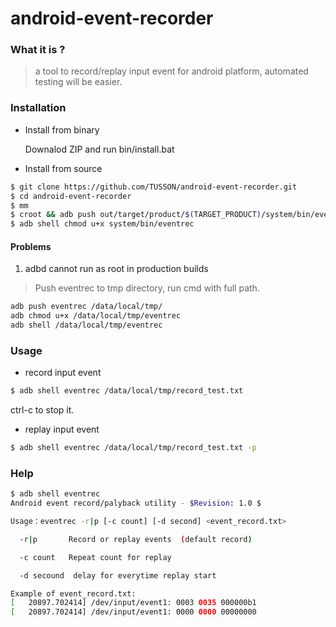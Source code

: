 # android-event-recorder
### What it is ?
> a tool to record/replay input event for android platform, automated testing will be easier.

### Installation
* Install from binary

	Downalod ZIP and run bin/install.bat

* Install from source
```bash
$ git clone https://github.com/TUSSON/android-event-recorder.git
$ cd android-event-recorder
$ mm
$ croot && adb push out/target/product/$(TARGET_PRODUCT)/system/bin/eventrec system/bin/
$ adb shell chmod u+x system/bin/eventrec
```

#### Problems

1. adbd cannot run as root in production builds

> Push eventrec to tmp directory, run cmd with full path.
```bash
adb push eventrec /data/local/tmp/
adb chmod u+x /data/local/tmp/eventrec
adb shell /data/local/tmp/eventrec
```

### Usage
* record input event
```bash
$ adb shell eventrec /data/local/tmp/record_test.txt
```
ctrl-c to stop it.

* replay input event
```bash
$ adb shell eventrec /data/local/tmp/record_test.txt -p
```

### Help
```bash
$ adb shell eventrec
Android event record/palyback utility - $Revision: 1.0 $

Usage：eventrec -r|p [-c count] [-d second] <event_record.txt>

  -r|p       Record or replay events  (default record)

  -c count   Repeat count for replay

  -d secound  delay for everytime replay start

Example of event_record.txt:
[   20897.702414] /dev/input/event1: 0003 0035 000000b1
[   20897.702414] /dev/input/event1: 0000 0000 00000000
```
